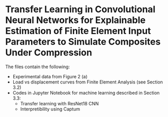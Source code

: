 # Transfer Learning in Convolutional Neural Networks for Explainable Estimation of Finite Element Input Parameters to Simulate Composites Under Compression
The files contain the following:
- Experimental data from Figure 2 (a)
- Load vs displacement curves from Finite Element Analysis (see Section 3.2)
- Codes in Jupyter Notebook for machine learning described in Section 3.3:
  - Transfer learning with ResNet18 CNN
  - Interpretibility using Captum
